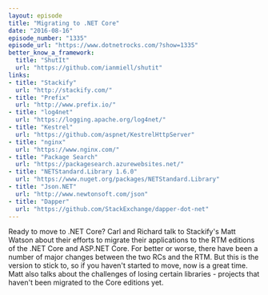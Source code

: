 ```yaml
---
layout: episode
title: "Migrating to .NET Core"
date: "2016-08-16"
episode_number: "1335"
episode_url: "https://www.dotnetrocks.com/?show=1335"
better_know_a_framework:
  title: "ShutIt"
  url: "https://github.com/ianmiell/shutit"
links:
- title: "Stackify"
  url: "http://stackify.com/"
- title: "Prefix"
  url: "http://www.prefix.io/"
- title: "log4net"
  url: "https://logging.apache.org/log4net/"
- title: "Kestrel"
  url: "https://github.com/aspnet/KestrelHttpServer"
- title: "nginx"
  url: "https://www.nginx.com/"
- title: "Package Search"
  url: "https://packagesearch.azurewebsites.net/"
- title: "NETStandard.Library 1.6.0"
  url: "https://www.nuget.org/packages/NETStandard.Library"
- title: "Json.NET"
  url: "http://www.newtonsoft.com/json"
- title: "Dapper"
  url: "https://github.com/StackExchange/dapper-dot-net"
---
```


Ready to move to .NET Core? Carl and Richard talk to Stackify's Matt Watson about their efforts to migrate their applications to the RTM editions of the .NET Core and ASP.NET Core. For better or worse, there have been a number of major changes between the two RCs and the RTM. But this is the version to stick to, so if you haven't started to move, now is a great time. Matt also talks about the challenges of losing certain libraries - projects that haven't been migrated to the Core editions yet.
